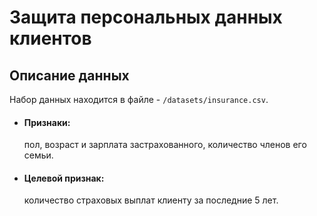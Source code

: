 # Защита персональных данных клиентов

## Описание данных
Набор данных находится в файле - `/datasets/insurance.csv`.

- #### Признаки:
  пол, возраст и зарплата застрахованного, количество членов его семьи.
  
- #### Целевой признак:
  количество страховых выплат клиенту за последние 5 лет.
